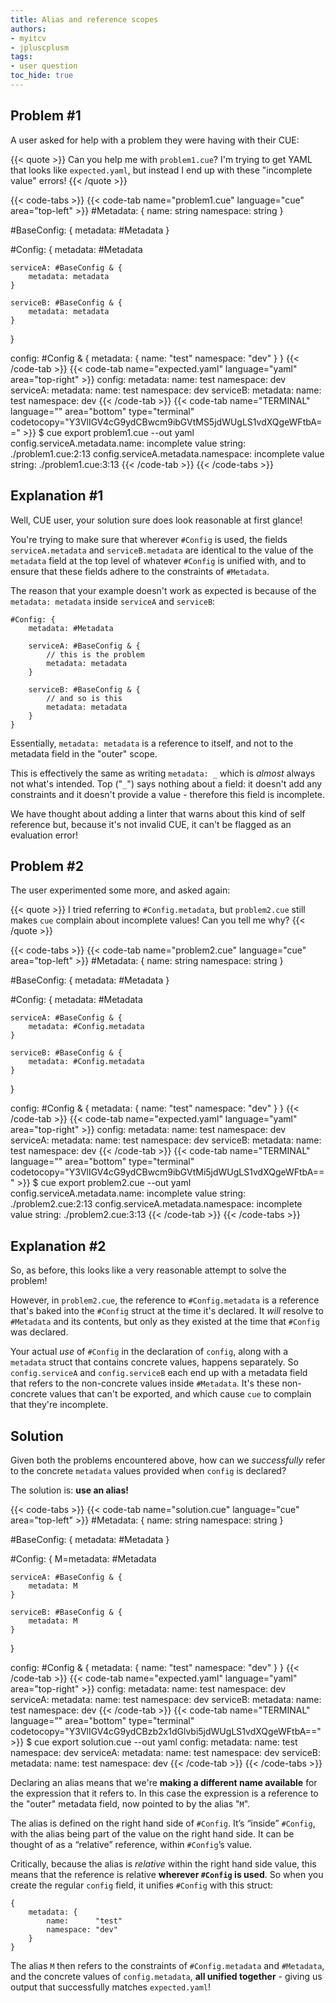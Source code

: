 ```yaml
---
title: Alias and reference scopes
authors:
- myitcv
- jpluscplusm
tags:
- user question
toc_hide: true
---
```


## Problem #1

A user asked for help with a problem they were having with their CUE:

{{< quote >}}
Can you help me with <code>problem1.cue</code>? I'm trying to get YAML that
looks like <code>expected.yaml</code>, but instead I end up with these
"incomplete value" errors!
{{< /quote >}}

{{< code-tabs >}}
{{< code-tab name="problem1.cue" language="cue" area="top-left" >}}
#Metadata: {
	name:      string
	namespace: string
}

#BaseConfig: {
	metadata: #Metadata
}

#Config: {
	metadata: #Metadata

	serviceA: #BaseConfig & {
		metadata: metadata
	}

	serviceB: #BaseConfig & {
		metadata: metadata
	}
}

config: #Config & {
	metadata: {
		name:      "test"
		namespace: "dev"
	}
}
{{< /code-tab >}}
{{< code-tab name="expected.yaml" language="yaml" area="top-right" >}}
config:
  metadata:
    name: test
    namespace: dev
  serviceA:
    metadata:
      name: test
      namespace: dev
  serviceB:
    metadata:
      name: test
      namespace: dev
{{< /code-tab >}}
{{< code-tab name="TERMINAL" language="" area="bottom" type="terminal" codetocopy="Y3VlIGV4cG9ydCBwcm9ibGVtMS5jdWUgLS1vdXQgeWFtbA==" >}}
$ cue export problem1.cue --out yaml
config.serviceA.metadata.name: incomplete value string:
    ./problem1.cue:2:13
config.serviceA.metadata.namespace: incomplete value string:
    ./problem1.cue:3:13
{{< /code-tab >}}
{{< /code-tabs >}}

## Explanation #1

Well, CUE user, your solution sure does look reasonable at first glance!

You're trying to make sure that wherever `#Config` is used, the fields
`serviceA.metadata` and `serviceB.metadata` are identical to the value of the
`metadata` field at the top level of whatever `#Config` is unified with, and
to ensure that these fields adhere to the constraints of `#Metadata`.

The reason that your example doesn't work as expected is because of the
`metadata: metadata` inside `serviceA` and `serviceB`:

```cue
#Config: {
	metadata: #Metadata

	serviceA: #BaseConfig & {
		// this is the problem
		metadata: metadata
	}

	serviceB: #BaseConfig & {
		// and so is this
		metadata: metadata
	}
}
```

Essentially, `metadata: metadata` is a reference to itself, and not to the
metadata field in the "outer" scope.

This is effectively the same as writing ` metadata: _ ` which is *almost*
always not what's intended. Top ("`_`") says nothing about a field: it doesn't
add any constraints and it doesn't provide a value - therefore this field is
incomplete.

We have thought about adding a linter that warns about this kind of self
reference but, because it's not invalid CUE, it can't be flagged as an
evaluation error!

## Problem #2

The user experimented some more, and asked again:

{{< quote >}}
I tried referring to <code>#Config.metadata</code>, but
<code>problem2.cue</code> still makes <code>cue</code> complain about
incomplete values! Can you tell me why?
{{< /quote >}}

{{< code-tabs >}}
{{< code-tab name="problem2.cue" language="cue" area="top-left" >}}
#Metadata: {
	name:      string
	namespace: string
}

#BaseConfig: {
	metadata: #Metadata
}

#Config: {
	metadata: #Metadata

	serviceA: #BaseConfig & {
		metadata: #Config.metadata
	}

	serviceB: #BaseConfig & {
		metadata: #Config.metadata
	}
}

config: #Config & {
	metadata: {
		name:      "test"
		namespace: "dev"
	}
}
{{< /code-tab >}}
{{< code-tab name="expected.yaml" language="yaml" area="top-right" >}}
config:
  metadata:
    name: test
    namespace: dev
  serviceA:
    metadata:
      name: test
      namespace: dev
  serviceB:
    metadata:
      name: test
      namespace: dev
{{< /code-tab >}}
{{< code-tab name="TERMINAL" language="" area="bottom" type="terminal" codetocopy="Y3VlIGV4cG9ydCBwcm9ibGVtMi5jdWUgLS1vdXQgeWFtbA==" >}}
$ cue export problem2.cue --out yaml
config.serviceA.metadata.name: incomplete value string:
    ./problem2.cue:2:13
config.serviceA.metadata.namespace: incomplete value string:
    ./problem2.cue:3:13
{{< /code-tab >}}
{{< /code-tabs >}}

## Explanation #2

So, as before, this looks like a very reasonable attempt to solve the problem!

However, in `problem2.cue`, the reference to `#Config.metadata` is a reference
that's baked into the `#Config` struct at the time it's declared. It *will*
resolve to `#Metadata` and its contents, but only as they existed at the time
that `#Config` was declared.

Your actual *use* of `#Config` in the declaration of `config`, along with a
`metadata` struct that contains concrete values, happens separately. So
`config.serviceA` and `config.serviceB` each end up with a metadata field that
refers to the non-concrete values inside `#Metadata`. It's these non-concrete
values that can't be exported, and which cause `cue` to complain that they're
incomplete.

## Solution

Given both the problems encountered above, how can we *successfully* refer to
the concrete `metadata` values provided when `config` is declared?

The solution is: **use an alias!**

{{< code-tabs >}}
{{< code-tab name="solution.cue" language="cue" area="top-left" >}}
#Metadata: {
	name:      string
	namespace: string
}

#BaseConfig: {
	metadata: #Metadata
}

#Config: {
	M=metadata: #Metadata

	serviceA: #BaseConfig & {
		metadata: M
	}

	serviceB: #BaseConfig & {
		metadata: M
	}
}

config: #Config & {
	metadata: {
		name:      "test"
		namespace: "dev"
	}
}
{{< /code-tab >}}
{{< code-tab name="expected.yaml" language="yaml" area="top-right" >}}
config:
  metadata:
    name: test
    namespace: dev
  serviceA:
    metadata:
      name: test
      namespace: dev
  serviceB:
    metadata:
      name: test
      namespace: dev
{{< /code-tab >}}
{{< code-tab name="TERMINAL" language="" area="bottom" type="terminal" codetocopy="Y3VlIGV4cG9ydCBzb2x1dGlvbi5jdWUgLS1vdXQgeWFtbA==" >}}
$ cue export solution.cue --out yaml
config:
  metadata:
    name: test
    namespace: dev
  serviceA:
    metadata:
      name: test
      namespace: dev
  serviceB:
    metadata:
      name: test
      namespace: dev
{{< /code-tab >}}
{{< /code-tabs >}}

Declaring an alias means that we're **making a different name available** for
the expression that it refers to. In this case the expression is a reference to
the "outer" metadata field, now pointed to by the alias "`M`".

The alias is defined on the right hand side of `#Config`. It’s “inside” `#Config`,
with the alias being part of the value on the right hand side. It can be
thought of as a “relative” reference, within `#Config`’s value.

Critically, because the alias is *relative* within the right hand side value,
this means that the reference is relative **wherever `#Config` is used**. So
when you create the regular `config` field, it unifies `#Config` with this
struct:

```cue
{
	metadata: {
		name:      "test"
		namespace: "dev"
	}
}
```

The alias `M` then refers to the constraints of `#Config.metadata` and
`#Metadata`, and the concrete values of `config.metadata`, **all unified
together** - giving us output that successfully matches `expected.yaml`!
